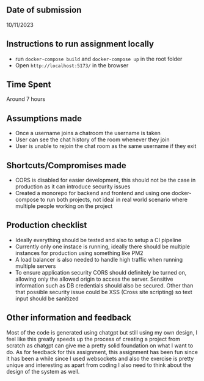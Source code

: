 ## Date of submission
10/11/2023
## Instructions to run assignment locally
 - run `docker-compose build` and `docker-compose up` in the root folder
 - Open `http://localhost:5173/` in the browser
## Time Spent
Around 7 hours
## Assumptions made
 - Once a username joins a chatroom the username is taken
 - User can see the chat history of the room whenever they join
 - User is unable to rejoin the chat room as the same username if they exit
## Shortcuts/Compromises made
 - CORS is disabled for easier development, this should not be the case in production as it can introduce security issues
 - Created a monorepo for backend and frontend and using one docker-compose to run both projects, not ideal in real world scenario where multiple people working on the project
## Production checklist
 - Ideally everything should be tested and also to setup a CI pipeline
 - Currently only one instace is running, ideally there should be multiple instances for production using something like PM2
 - A load balancer is also needed to handle high traffic when running multiple servers
 - To ensure application security CORS should definitely be turned on, allowing only the allowed origin to access the server. Sensitive information such as DB credentials should also be secured. Other than that possible security issue could be XSS (Cross site scripting) so text input should be sanitized
## Other information and feedback
Most of the code is generated using chatgpt but still using my own design, I feel like this greatly speeds up the process of creating a project from scratch as chatgpt can give me a pretty solid foundation on what I want to do. As for feedback for this assignment, this assignment has been fun since it has been a while since I used websockets and also the exercise is pretty unique and interesting as apart from coding I also need to think about the design of the system as well.
